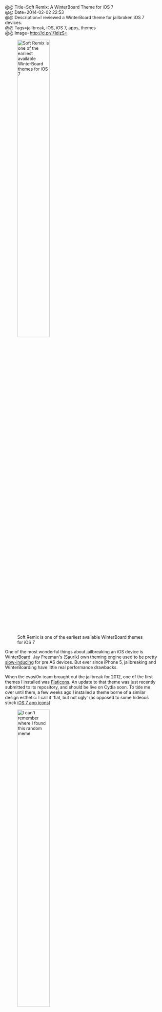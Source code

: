 @@ Title=Soft Remix: A WinterBoard Theme for iOS 7  
@@ Date=2014-02-02 22:53  
@@ Description=I reviewed a WinterBoard theme for jailbroken iOS 7 devices.  
@@ Tags=jailbreak, iOS, iOS 7, apps, themes  
@@ Image=http://d.pr/i/1dizS+   

<figure>
	<img src="http://d.pr/i/1d78E+" alt="Soft Remix is one of the earliest available WinterBoard themes for iOS 7" width="50%" />
	<figcaption>Soft Remix is one of the earliest available WinterBoard themes for iOS 7</figcaption>
</figure>

One of the most wonderful things about jailbreaking an iOS device is [WinterBoard](http://cydia.saurik.com/package/winterboard/). Jay Freeman's ([Saurik](https://twitter.com/saurik)) own theming engine used to be pretty [slow-inducing](http://www.ifans.com/forums/threads/do-not-install-winterboard.368107/) for pre A6 devices. But ever since iPhone 5, jailbreaking and WinterBoarding have little real performance drawbacks. 

When the evasi0n team brought out the jailbreak for 2012, one of the first themes I installed was [FlatIcons](http://www.flaticonsios.com/). An update to that theme was just recently submitted to its repository, and should be live on Cydia soon. To tide me over until them, a few weeks ago I installed a theme borne of a similar design esthetic: I call it 'flat, but not ugly' (as opposed to some hideous stock [iOS 7 app icons](http://www.cultofmac.com/231223/ios-7-reminds-us-to-be-careful-what-we-wish-for/))

<figure>
	<img src="http://d.pr/i/179Co+" alt="I can't remember where I found this random meme." width="50%" />
	<figcaption>I can't remember where I found this random meme.</figcaption>
</figure>

It's called [Soft Remix](http://moreinfo.thebigboss.org/moreinfo/depiction.php?file=softremixios7themeDp), and it's great. Besides a few glaringly ugly design choices (ahem, [Safari](http://iosguides.net/wp-content/uploads/2013/06/Safari-Icons-Comparison.jpg)), the majority of the new iOS 7 app icons are just plain stupid. (Why neon Jony? Why not pastels?) The designer, [Eduardo Lane López](https://twitter.com/MagWhiz), created some 140 icons. The theme also applies a nifty icon mask that changes the stock shape to something more [Fischer-Pricey](http://techcrunch.com/2013/06/14/i-think-we-can-all-agree-this-is-better-than-apples-ios-7-redesign-right/). And I dig that. 

Even apps that have not been specifically drawn by López look great with the custom mask overlaid. 

<figure>
	<img src="http://d.pr/i/1dizS+" alt="Precious" width="50%" />
	<figcaption>Precious</figcaption>
</figure>

Soft Remix is a theme worth checking out if you tire of the ugly stock app icons as much as I do. And as stated previously, I am anxiously awaiting FlatIcons for iOS 7, which the designer has been [teasing](http://www.flaticonsios.com/ios-7-flaticons-compatibility-coming-soon/) for weeks. 

He tweeted this earlier today:

<blockquote class="twitter-tweet" lang="en"><p>FlatIcons for iOS7 v1.0 has been submitted to <a href="https://twitter.com/macciti">@macciti</a>! Keep an eye out for it in Cydia. Includes over 500 icons!</p>&mdash; FlatIcons (@FlatIcons) <a href="https://twitter.com/FlatIcons/status/430179506523889665">February 3, 2014</a></blockquote> <script async src="//platform.twitter.com/widgets.js" charset="utf-8"></script>

And [circul8](http://www.idownloadblog.com/2013/05/18/circul8-theme-iphone-ipad/)'s designer, [Andreas Larsen](http://www.theoveranalyzed.net/archive/2014/02/soft-remix-a-winterboard-theme-for-ios-7#), has been updating his followers about an upcoming theme called Habesha:

<blockquote class="twitter-tweet" lang="en"><p>Almost done - spotify icon + info.plist won&#39;t play nice... <a href="http://t.co/m2gSjQkPdK">pic.twitter.com/m2gSjQkPdK</a></p>&mdash; Andreas Larsen (@andreaslarsendk) <a href="https://twitter.com/andreaslarsendk/status/428945236166180864">January 30, 2014</a></blockquote> <script async src="//platform.twitter.com/widgets.js" charset="utf-8"></script>

Though the Themes section in Cydia is full of utter crap, there are probably about 5-10 themes we design-centric nerds can actually love.

This is one of them.